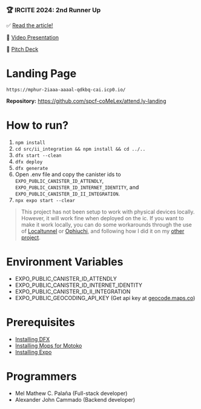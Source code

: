 ### 🏆 IRCITE 2024: 2nd Runner Up

✅ [Read the article!](https://medium.com/@ICPHubPH/ircite-2024-celebrating-innovation-and-creativity-at-ithink-hackathon-award-ceremony-58734293686f)

🎥 [Video Presentation](https://drive.google.com/file/d/1PHRe09-dPGpJSBdcTh9moOt1ynkTuv-z/view?usp=drive_link)

💼 [Pitch Deck](https://drive.google.com/file/d/1ahqI-v3lakgpjhwY9DWNDmYr9hr6S3V5/view?usp=drive_link)


# Landing Page

```
https://mphur-2iaaa-aaaal-qdkbq-cai.icp0.io/
```
**Repository:** https://github.com/spcf-coMeLex/attend.ly-landing

# How to run?

1. `npm install`
2. `cd src/ii_integration && npm install && cd ../..`
3. `dfx start --clean`
4. `dfx deploy`
5. `dfx generate`
6. Open .env file and copy the canister ids to `EXPO_PUBLIC_CANISTER_ID_ATTENDLY`, `EXPO_PUBLIC_CANISTER_ID_INTERNET_IDENTITY`, and `EXPO_PUBLIC_CANISTER_ID_II_INTEGRATION`.
7. `npx expo start --clear`

> This project has not been setup to work with physical devices locally. However, it will work fine when deployed on the ic. If you want to make it work locally, you can do some workarounds through the use of [Localtunnel](https://localtunnel.me/) or [Ophiuchi](https://www.ophiuchi.dev/), and following how I did it on my [other project](https://github.com/melmatx/wander.ly).

# Environment Variables

- EXPO_PUBLIC_CANISTER_ID_ATTENDLY
- EXPO_PUBLIC_CANISTER_ID_INTERNET_IDENTITY
- EXPO_PUBLIC_CANISTER_ID_II_INTEGRATION
- EXPO_PUBLIC_GEOCODING_API_KEY (Get api key at [geocode.maps.co](https://geocode.maps.co/))

# Prerequisites

- [Installing DFX](https://internetcomputer.org/docs/current/developer-docs/getting-started/install/)
- [Installing Mops for Motoko](https://mops.one/docs/install)
- [Installing Expo](https://docs.expo.dev/get-started/installation/)

# Programmers

- Mel Mathew C. Palaña (Full-stack developer)
- Alexander John Cammado (Backend developer)
